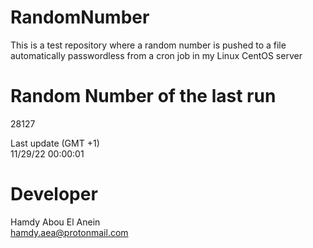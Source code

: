 # RandomNumber    
This is a test repository where a random number is pushed to a file automatically passwordless from a cron job in my Linux CentOS server    
# Random Number of the last run   
28127
      
Last update (GMT +1)    
11/29/22 00:00:01
# Developer    
Hamdy Abou El Anein   
hamdy.aea@protonmail.com
